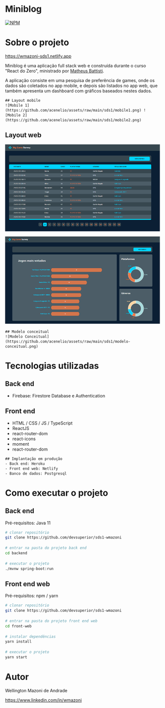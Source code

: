 # Miniblog
[![NPM](https://img.shields.io/npm/l/react)](https://github.com/devsuperior/sds1-wmazoni/blob/master/LICENSE) 

# Sobre o projeto

https://wmazoni-sds1.netlify.app

Miniblog é uma aplicação full stack web e construída durante o curso "React do Zero", ministrado por [Matheus Battisti]([https://devsuperior.com](https://github.com/matheusbattisti) "Site da DevSuperior").

A aplicação consiste em uma pesquisa de preferência de games, onde os dados são coletados no app mobile, e depois são listados no app web, que também apresenta um dashboard com gráficos baseados nestes dados.

```
## Layout mobile
![Mobile 1](https://github.com/acenelio/assets/raw/main/sds1/mobile1.png) ![Mobile 2](https://github.com/acenelio/assets/raw/main/sds1/mobile2.png)
```

## Layout web
![Web 1](https://github.com/acenelio/assets/raw/main/sds1/web1.png)

![Web 2](https://github.com/acenelio/assets/raw/main/sds1/web2.png)

```
## Modelo conceitual
![Modelo Conceitual](https://github.com/acenelio/assets/raw/main/sds1/modelo-conceitual.png)
```

# Tecnologias utilizadas
## Back end
- Firebase: Firestore Database e Authentication
## Front end
- HTML / CSS / JS / TypeScript
- ReactJS
- react-router-dom
- react-icons
- moment
- react-router-dom
  
 ```
## Implantação em produção
- Back end: Heroku
- Front end web: Netlify
- Banco de dados: Postgresql
```

# Como executar o projeto

## Back end
Pré-requisitos: Java 11

```bash
# clonar repositório
git clone https://github.com/devsuperior/sds1-wmazoni

# entrar na pasta do projeto back end
cd backend

# executar o projeto
./mvnw spring-boot:run
```

## Front end web
Pré-requisitos: npm / yarn

```bash
# clonar repositório
git clone https://github.com/devsuperior/sds1-wmazoni

# entrar na pasta do projeto front end web
cd front-web

# instalar dependências
yarn install

# executar o projeto
yarn start
```

# Autor

Wellington Mazoni de Andrade

https://www.linkedin.com/in/wmazoni

